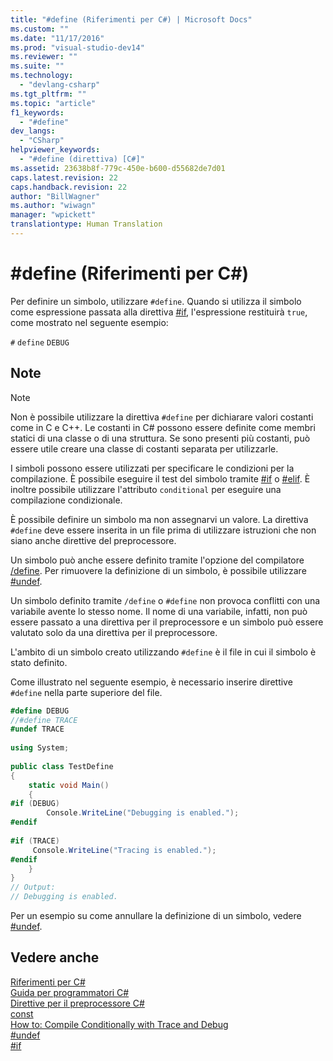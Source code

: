 ```yaml
---
title: "#define (Riferimenti per C#) | Microsoft Docs"
ms.custom: ""
ms.date: "11/17/2016"
ms.prod: "visual-studio-dev14"
ms.reviewer: ""
ms.suite: ""
ms.technology: 
  - "devlang-csharp"
ms.tgt_pltfrm: ""
ms.topic: "article"
f1_keywords: 
  - "#define"
dev_langs: 
  - "CSharp"
helpviewer_keywords: 
  - "#define (direttiva) [C#]"
ms.assetid: 23638b8f-779c-450e-b600-d55682de7d01
caps.latest.revision: 22
caps.handback.revision: 22
author: "BillWagner"
ms.author: "wiwagn"
manager: "wpickett"
translationtype: Human Translation
---
```

# #define (Riferimenti per C#)
Per definire un simbolo, utilizzare `#define`.  Quando si utilizza il simbolo come espressione passata alla direttiva [\#if](../../../csharp/language-reference/preprocessor-directives/preprocessor-if.md), l'espressione restituirà `true`, come mostrato nel seguente esempio:  
  
 `#`  `define`   `DEBUG`  
  
## Note  
  
> [!NOTE]
>  Non è possibile utilizzare la direttiva `#define` per dichiarare valori costanti come in C e C\+\+.  Le costanti in C\# possono essere definite come membri statici di una classe o di una struttura.  Se sono presenti più costanti, può essere utile creare una classe di costanti separata per utilizzarle.  
  
 I simboli possono essere utilizzati per specificare le condizioni per la compilazione.  È possibile eseguire il test del simbolo tramite [\#if](../../../csharp/language-reference/preprocessor-directives/preprocessor-if.md) o [\#elif](../../../csharp/language-reference/preprocessor-directives/preprocessor-elif.md).  È inoltre possibile utilizzare l'attributo `conditional` per eseguire una compilazione condizionale.  
  
 È possibile definire un simbolo ma non assegnarvi un valore.  La direttiva `#define` deve essere inserita in un file prima di utilizzare istruzioni che non siano anche direttive del preprocessore.  
  
 Un simbolo può anche essere definito tramite l'opzione del compilatore [\/define](../../../csharp/language-reference/compiler-options/define-compiler-option.md).  Per rimuovere la definizione di un simbolo, è possibile utilizzare [\#undef](../../../csharp/language-reference/preprocessor-directives/preprocessor-undef.md).  
  
 Un simbolo definito tramite `/define` o `#define` non provoca conflitti con una variabile avente lo stesso nome.  Il nome di una variabile, infatti, non può essere passato a una direttiva per il preprocessore e un simbolo può essere valutato solo da una direttiva per il preprocessore.  
  
 L'ambito di un simbolo creato utilizzando `#define` è il file in cui il simbolo è stato definito.  
  
 Come illustrato nel seguente esempio, è necessario inserire direttive `#define` nella parte superiore del file.  
  
```c#  
#define DEBUG  
//#define TRACE  
#undef TRACE  
  
using System;  
  
public class TestDefine  
{  
    static void Main()  
    {  
#if (DEBUG)  
        Console.WriteLine("Debugging is enabled.");  
#endif  
  
#if (TRACE)  
     Console.WriteLine("Tracing is enabled.");  
#endif  
    }  
}  
// Output:  
// Debugging is enabled.  
```  
  
 Per un esempio su come annullare la definizione di un simbolo, vedere [\#undef](../../../csharp/language-reference/preprocessor-directives/preprocessor-undef.md).  
  
## Vedere anche  
 [Riferimenti per C\#](../../../csharp/language-reference/index.md)   
 [Guida per programmatori C\#](../../../csharp/programming-guide/index.md)   
 [Direttive per il preprocessore C\#](../../../csharp/language-reference/preprocessor-directives/index.md)   
 [const](../../../csharp/language-reference/keywords/const.md)   
 [How to: Compile Conditionally with Trace and Debug](../Topic/How%20to:%20Compile%20Conditionally%20with%20Trace%20and%20Debug.md)   
 [\#undef](../../../csharp/language-reference/preprocessor-directives/preprocessor-undef.md)   
 [\#if](../../../csharp/language-reference/preprocessor-directives/preprocessor-if.md)